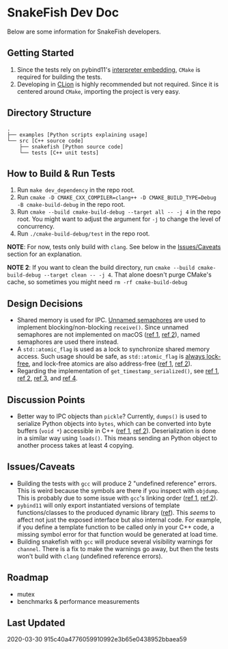 # SnakeFish Dev Doc

Below are some information for SnakeFish developers.

## Getting Started
1. Since the tests rely on pybind11's [interpreter embedding](https://pybind11.readthedocs.io/en/master/advanced/embedding.html), `CMake` is required for building the tests.
2. Developing in [CLion](https://www.jetbrains.com/clion/) is highly recommended but not required. Since it is centered around `CMake`, importing the project is very easy.

## Directory Structure
```
.
├── examples [Python scripts explaining usage]
└── src [C++ source code]
    ├── snakefish [Python source code]
    └── tests [C++ unit tests]
```

## How to Build & Run Tests
1. Run `make dev_dependency` in the repo root.
2. Run `cmake -D CMAKE_CXX_COMPILER=clang++ -D CMAKE_BUILD_TYPE=Debug -B cmake-build-debug` in the repo root.
3. Run `cmake --build cmake-build-debug --target all -- -j 4` in the repo root. You might want to adjust the argument for `-j` to change the level of concurrency.
4. Run `./cmake-build-debug/test` in the repo root.

**NOTE**: For now, tests only build with `clang`. See below in the [Issues/Caveats](#issuescaveats) section for an explanation.

**NOTE 2**: If you want to clean the build directory, run `cmake --build cmake-build-debug --target clean -- -j 4`. That alone doesn't purge CMake's cache, so sometimes you might need `rm -rf cmake-build-debug`

## Design Decisions
- Shared memory is used for IPC. [Unnamed semaphores](http://man7.org/linux/man-pages/man7/sem_overview.7.html) are used to implement blocking/non-blocking `receive()`. Since unnamed semaphores are not implemented on macOS ([ref 1](https://stackoverflow.com/q/27736618), [ref 2](https://stackoverflow.com/q/1413785)), named semaphores are used there instead.
- A `std::atomic_flag` is used as a lock to synchronize shared memory access. Such usage should be safe, as `std::atomic_flag` is [always lock-free](https://en.cppreference.com/w/cpp/atomic/atomic_flag), and lock-free atomics are also address-free ([ref 1](https://stackoverflow.com/a/51463590), [ref 2](https://stackoverflow.com/a/19937333)).
- Regarding the implementation of `get_timestamp_serialized()`, see [ref 1](https://www.felixcloutier.com/x86/rdtsc), [ref 2](https://stackoverflow.com/a/13772771), [ref 3](https://stackoverflow.com/a/12634857), and [ref 4](https://stackoverflow.com/a/28307254).

## Discussion Points
- Better way to IPC objects than `pickle`? Currently, `dumps()` is used to serialize Python objects into `bytes`, which can be converted into byte buffers (`void *`) accessible in C++ ([ref 1](https://docs.python.org/3.8/c-api/memoryview.html), [ref 2](https://docs.python.org/3.8/c-api/buffer.html#buffer-structure)). Deserialization is done in a similar way using `loads()`. This means sending an Python object to another process takes at least 4 copying.

## Issues/Caveats
- Building the tests with `gcc` will produce 2 "undefined reference" errors. This is weird because the symbols are there if you inspect with `objdump`. This is probably due to some issue with `gcc`'s linking order ([ref 1](https://stackoverflow.com/q/16574113), [ref 2](https://stackoverflow.com/q/31286905)).
- `pybind11` will only export instantiated versions of template functions/classes to the produced dynamic library ([ref](https://github.com/pybind/pybind11/issues/199)). This *seems* to affect not just the exposed interface but also internal code. For example, if you define a template function to be called only in your C++ code, a missing symbol error for that function would be generated at load time.
- Building snakefish with `gcc` will produce several visibility warnings for `channel`. There is a fix to make the warnings go away, but then the tests won't build with `clang` (undefined reference errors).

## Roadmap
- mutex
- benchmarks & performance measurements

## Last Updated
2020-03-30 915c40a4776059910992e3b65e0438952bbaea59
